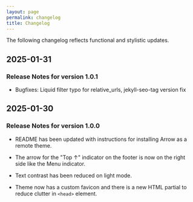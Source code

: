 ```yaml
---
layout: page
permalink: changelog
title: Changelog
---
```


The following changelog reflects functional and stylistic updates.

## 2025-01-31

### Release Notes for version 1.0.1

- Bugfixes: Liquid filter typo for relative_urls, jekyll-seo-tag version fix 

## 2025-01-30 

### Release Notes for version 1.0.0

- README has been updated with instructions for installing Arrow as a remote theme. 

- The arrow for the "Top &uarr;" indicator on the footer is now on the right side like the Menu indicator. 

- Text contrast has been reduced on light mode.

- Theme now has a custom favicon and there is a new HTML partial to reduce clutter in `<head>` element.